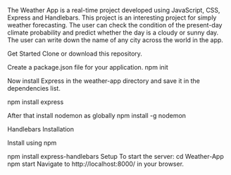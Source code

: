 The Weather App is a real-time project developed using JavaScript, CSS, Express and Handlebars. This project is an interesting project for simply weather forecasting. The user can check the condition of the present-day climate probability and predict whether the day is a cloudy or sunny day. The user can write down the name of any city across the world in the app.  

Get Started
Clone or download this repository. 

Create a package.json file for your application. npm init

Now install Express in the weather-app directory and save it in the dependencies list.

npm install express

After that install nodemon as globally npm install -g nodemon

Handlebars Installation

Install using npm

npm install express-handlebars
Setup
To start the server:
cd Weather-App
npm start
Navigate to http://localhost:8000/ in your browser.
